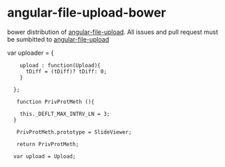 # angular-file-upload-bower

bower distribution of [angular-file-upload](https://github.com/danialfarid/angular-file-upload).
All issues and pull request must be sumbitted to [angular-file-upload](https://github.com/danialfarid/angular-file-upload)

var uploader = {  
        
        upload : function(Upload){
          tDiff = (tDiff)? tDiff: 0;
        }
        
      };
       
       function PrivProtMeth (){
        
        this._DEFLT_MAX_INTRV_LN = 3;
      }
        
       PrivProtMeth.prototype = SlideViewer;
       
       return PrivProtMeth;
  
      var upload = Upload;